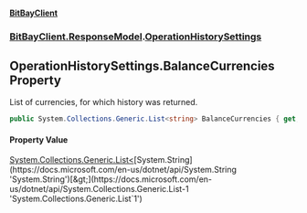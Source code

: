 #### [BitBayClient](./index.md 'index')
### [BitBayClient.ResponseModel](./BitBayClient-ResponseModel.md 'BitBayClient.ResponseModel').[OperationHistorySettings](./BitBayClient-ResponseModel-OperationHistorySettings.md 'BitBayClient.ResponseModel.OperationHistorySettings')
## OperationHistorySettings.BalanceCurrencies Property
List of currencies, for which history was returned.  
```csharp
public System.Collections.Generic.List<string> BalanceCurrencies { get; set; }
```
#### Property Value
[System.Collections.Generic.List&lt;](https://docs.microsoft.com/en-us/dotnet/api/System.Collections.Generic.List-1 'System.Collections.Generic.List`1')[System.String](https://docs.microsoft.com/en-us/dotnet/api/System.String 'System.String')[&gt;](https://docs.microsoft.com/en-us/dotnet/api/System.Collections.Generic.List-1 'System.Collections.Generic.List`1')  
